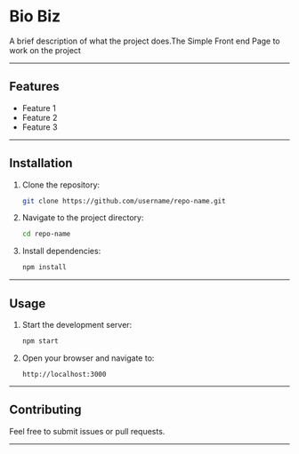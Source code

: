 # **Bio Biz**

A brief description of what the project does.The Simple Front end Page to work on the project

---

## **Features**
- Feature 1
- Feature 2
- Feature 3

---

## **Installation**

1. Clone the repository:
   ```bash
   git clone https://github.com/username/repo-name.git
   ```
2. Navigate to the project directory:
   ```bash
   cd repo-name
   ```
3. Install dependencies:
   ```bash
   npm install
   ```

---

## **Usage**

1. Start the development server:
   ```bash
   npm start
   ```
2. Open your browser and navigate to:
   ```
   http://localhost:3000
   ```

---

## **Contributing**

Feel free to submit issues or pull requests.

---

